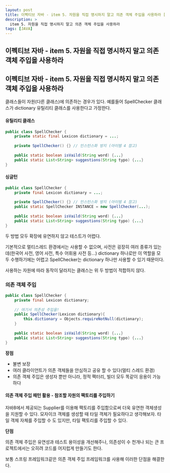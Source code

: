 ```yaml
---
layout: post
title: 이펙티브 자바 - item 5. 자원을 직접 명시하지 말고 의존 객체 주입을 사용하라 [JAVA]
description: >
  item 5. 자원을 직접 명시하지 말고 의존 객체 주입을 사용하라
tags: [JAVA]
---
```


## 이펙티브 자바 - item 5. 자원을 직접 명시하지 말고 의존 객체 주입을 사용하라

## 이펙티브 자바 - item 5. 자원을 직접 명시하지 말고 의존 객체 주입을 사용하라

클래스들이 자원(다른 클래스)에 의존하는 경우가 있다. 예를들어 SpellChecker 클래스가 dictionary 유틸리티 클래스를 사용한다고 가정한다.

#### 유틸리티 클래스
~~~java
public class SpellChecker {
	private static final Lexicon dictionary = ...;
    
    private SpellChecker() {} // 인스턴스화 방지 (아이템 4 참고)
    
    public static boolean isVaild(String word) {...}
    public static List<String> suggestions(String typo) {...}
}
~~~


#### 싱글턴
~~~java
public class SpellChecker {
	private final Lexicon dictionary = ...;
    
    private SpellChecker() {} // 인스턴스화 방지 (아이템 4 참고)
    public static SpellChecker INSTANCE = new SpellChecker(...);
    
    public static boolean isVaild(String word) {...}
    public static List<String> suggestions(String typo) {...}
}
~~~

두 방법 모두 확장에 유연하지 않고 테스트가 어렵다.

기본적으로 멀티스레드 환경에서는 사용할 수 없으며, 사전은 굉장히 여러 종류가 있는데(한국어 사전, 영어 사전, 특수 어휘용 사전 등...) dictionary 하나로만 이 역할을 모두 수행하기에는 어렵고 SpellChecker는 dictionary 하나만 사용할 수 있기 때문이다.

사용하는 자원에 따라 동작이 달라지는 클래스는 위 두 방법이 적합하지 않다.


### 의존 객체 주입

~~~java
public class SpellChecker {
    private final Lexicon dictionary;
    
    // 여기서 의존성 주입을!
    public SpellChecker(Lexicon dictionary){
    	this.dictionary = Objects.requireNotNull(dictionary);
    }
    
    public static boolean isVaild(String word) {...}
    public static List<String> suggestions(String typo) {...}
}
~~~

**장점**

- 불변 보장
- 여러 클라이언트가 의존 객체들을 안심하고 공유 할 수 있다(멀티 스레드 환경)
- 의존 객체 주입은 생성자 뿐만 아니라, 정적 팩터리, 빌더 모두 똑같이 응용이 가능하다

#### 의존 객체 주입 패턴 활용 - 참조할 자원의 팩토리를 주입하기
자바8에서 제공되는 Supplier<T>를 이용해 팩토리를 주입함으로써 더욱 유연한 객체생성을 지원할 수 있다. 모자이크 객체를 생성할 때 타일 객체가 필요하다고 생각해보자. 타일 객체 자체를 주입할 수 도 있지만, 타일 팩토리를 주입할 수 있다.

**단점**

의존 객체 주입은 유연성과 테스트 용이성을 개선해주나, 의존성이 수 천개나 되는 큰 프로젝트에서는 오히려 코드를 어지럽게 만들기도 한다.

보통 스프링 프레임워크같은 의존 객체 주입 프레임워크를 사용해 이러한 단점을 해결한다. 